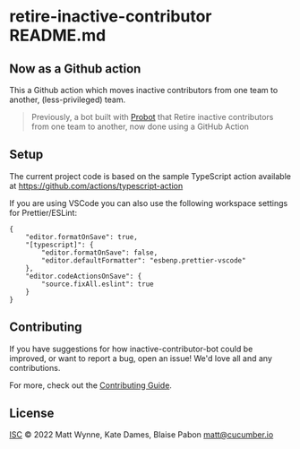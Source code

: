 # retire-inactive-contributor README.md

## Now as a Github action

This a Github action which moves inactive contributors from one team to another, (less-privileged) team.

> Previously, a bot built with [Probot](https://github.com/probot/probot) that Retire inactive contributors from one team to another, now done using a GitHub Action

## Setup

The current project code is based on the sample TypeScript action available at https://github.com/actions/typescript-action

If you are using VSCode you can also use the following workspace settings for Prettier/ESLint:

```
{
	"editor.formatOnSave": true,
	"[typescript]": {
		"editor.formatOnSave": false,
		"editor.defaultFormatter": "esbenp.prettier-vscode"
	},
	"editor.codeActionsOnSave": {
		"source.fixAll.eslint": true
	}
}
```

## Contributing

If you have suggestions for how inactive-contributor-bot could be improved, or want to report a bug, open an issue! We'd love all and any contributions.

For more, check out the [Contributing Guide](CONTRIBUTING.md).

## License

[ISC](LICENSE) © 2022 Matt Wynne, Kate Dames, Blaise Pabon <matt@cucumber.io>
